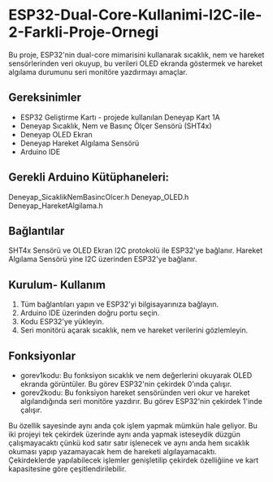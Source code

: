 # ESP32-Dual-Core-Kullanimi-I2C-ile-2-Farkli-Proje-Ornegi
Bu proje, ESP32'nin dual-core mimarisini kullanarak sıcaklık, nem ve hareket sensörlerinden veri okuyup, bu verileri OLED ekranda göstermek ve hareket algılama durumunu seri monitöre yazdırmayı amaçlar.
## Gereksinimler
- ESP32 Geliştirme Kartı - projede kullanılan Deneyap Kart 1A
- Deneyap Sıcaklık, Nem ve Basınç Ölçer Sensörü (SHT4x)
- Deneyap OLED Ekran
- Deneyap Hareket Algılama Sensörü
- Arduino IDE
## Gerekli Arduino Kütüphaneleri:
Deneyap_SicaklikNemBasincOlcer.h
Deneyap_OLED.h
Deneyap_HareketAlgilama.h
## Bağlantılar
SHT4x Sensörü ve OLED Ekran I2C protokolü ile ESP32'ye bağlanır.
Hareket Algılama Sensörü yine I2C üzerinden ESP32'ye bağlanır.
## Kurulum- Kullanım
1. Tüm bağlantıları yapın ve ESP32'yi bilgisayarınıza bağlayın.
2. Arduino IDE üzerinden doğru portu seçin.
3. Kodu ESP32'ye yükleyin.
4. Seri monitörü açarak sıcaklık, nem ve hareket verilerini gözlemleyin.

## Fonksiyonlar
- gorev1kodu: Bu fonksiyon sıcaklık ve nem değerlerini okuyarak OLED ekranda görüntüler. Bu görev ESP32'nin çekirdek 0'ında çalışır.
- gorev2kodu: Bu fonksiyon hareket sensöründen veri okur ve hareket algılandığında seri monitöre yazdırır. Bu görev ESP32'nin çekirdek 1'inde çalışır.

Bu özellik sayesinde aynı anda çok işlem yapmak mümkün hale geliyor. Bu iki projeyi tek çekirdek üzerinde aynı anda yapmak isteseydik düzgün çalışmayacaktı çünkü kod satır satır işlenecek ve aynı anda hem sıcaklık okuması yapıp yazamayacak hem de hareketi algılayamacaktı. Çekirdeklerde yapılabilecek işlemler genişletilip çekirdek özelliğiine ve kart kapasitesine göre çeşitlendirilebilir.
